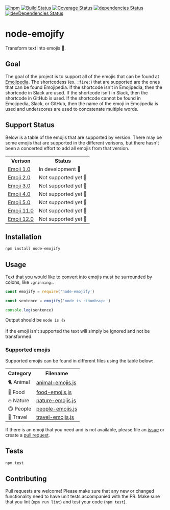 [![npm](https://img.shields.io/npm/dw/node-emojify.svg)](https://www.npmjs.com/package/node-emojify)
[![Build Status](https://travis-ci.org/jesselpalmer/node-emojify.svg?branch=master)](https://travis-ci.org/jesselpalmer/node-emojify)
[![Coverage Status](https://coveralls.io/repos/github/jesselpalmer/node-emojify/badge.svg?branch=master)](https://coveralls.io/github/jesselpalmer/node-emojify?branch=master)
[![dependencies Status](https://david-dm.org/jesselpalmer/node-emojify/status.svg)](https://david-dm.org/jesselpalmer/node-emojify)
[![devDependencies Status](https://david-dm.org/jesselpalmer/node-emojify/dev-status.svg)](https://david-dm.org/jesselpalmer/node-emojify?type=dev)

# node-emojify

Transform text into emojis 🚀.

## Goal

The goal of the project is to support all of the emojis that can be
found at [Emojipedia](https://emojipedia.org/). The shortcodess (ex. `:fire:`) that are supported are
the ones that can be found Emojipedia. If the shortcode isn't in Emojipedia, then the shortcode in
Slack are used. If the shortcode isn't in Slack, then the shortcode in GitHub is used. If the
shortcode cannot be found in Emojipedia, Slack, or GitHub, then the name of the emoji in Emojipedia is
used and underscores are used to concatenate multiple words.

## Support Status

Below is a table of the emojis that are supported by version. There may be some emojis that are
supported in the different verisons, but there hasn't been a concerted effort to add all emojis from
that version.

<table>
  <tr>
    <th>Verison</th>
    <th>Status</th>
  </tr>
  <tr>
    <td><a href=https://emojipedia.org/emoji-1.0/>Emoji 1.0</a></td>
    <td>In development 🙂</td> 
  </tr>
  <tr>
    <td><a href=https://emojipedia.org/emoji-2.0/>Emoji 2.0</a></td>
    <td>Not supported yet 🙁</td>  
  </tr>
  <tr>
     <td><a href=https://emojipedia.org/emoji-3.0/>Emoji 3.0</a></td>
    <td>Not supported yet 🙁</td>  
  </tr>
  <tr>
     <td><a href=https://emojipedia.org/emoji-4.0/>Emoji 4.0</a></td>
    <td>Not supported yet 🙁</td>  
  </tr>
  <tr>
    <td><a href=https://emojipedia.org/emoji-5.0/>Emoji 5.0</a></td>
    <td>Not supported yet 🙁</td>  
  </tr>
  <tr>
    <td><a href=https://emojipedia.org/emoji-11.0/>Emoji 11.0</a></td>
    <td>Not supported yet 🙁</td>  
  </tr>
  <tr>
     <td><a href=https://emojipedia.org/emoji-12.0/>Emoji 12.0</a></td>
    <td>Not supported yet 🙁</td>  
  </tr>
</table>

## Installation

  ```bash
  npm install node-emojify
  ```

## Usage

Text that you would like to convert into emojis must be surrounded by colons, like `:grinning:`.

  ```js
  const emojify = require('node-emojify')

  const sentence = emojify('node is :thumbsup:')

  console.log(sentence)
  ```

  Output should be `node is 👍`

  If the emoji isn't supported the text will simply be ignored and not be transformed. 
  
### Supported emojis
  
  Supported emojis can be found in different files using the table below: 
  
  <table>
    <tr>
      <th>Category</th>
      <th>Filename</th>
    </tr>
    <tr>
      <td>🐈 Animal</td>
      <td><a href="https://github.com/jesselpalmer/node-emojify/blob/master/lib/emojis/animal-emojis.js">animal-emojis.js</a></td>
    </tr>
    <tr>
      <td>🍔 Food</td>
      <td><a href="https://github.com/jesselpalmer/node-emojify/blob/master/lib/emojis/food-emojis.js">food-emojis.js</a></td>
    </tr>
    <tr>
      <td>🔥 Nature</td>
      <td><a href="https://github.com/jesselpalmer/node-emojify/blob/master/lib/emojis/nature-emojis.js">nature-emojis.js</a></td>
    </tr>
    <tr>
      <td>🙃 People</td>
      <td><a href="https://github.com/jesselpalmer/node-emojify/blob/master/lib/emojis/people-emojis.js">people-emojis.js</a></td>
    </tr>
    <tr>
      <td>🗻 Travel</td>
      <td><a href="https://github.com/jesselpalmer/node-emojify/blob/master/lib/emojis/travel-emojis.js">travel-emojis.js</a></td>
    </tr>
   </table>
  
  If there is an emoji that you need and is not available, please file an [issue](https://github.com/jesselpalmer/node-emojify/issues) or create a [pull request](https://github.com/jesselpalmer/node-emojify/pulls).
  
## Tests

  ```bash
  npm test
  ```

## Contributing

Pull requests are welcome! Please make sure that any new or changed functionality need to have unit tests accompanied with the PR. Make sure that you lint (`npm run lint`) and test your code (`npm test`).
